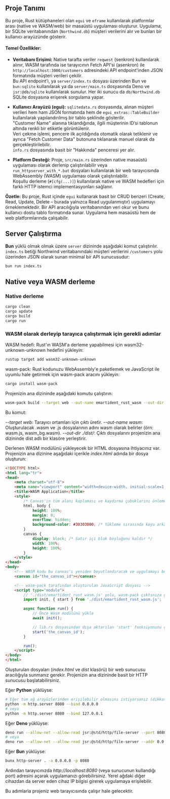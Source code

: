 ## Proje Tanımı
Bu proje, Rust kütüphaneleri olan `egui` ve `eframe` kullanılarak platformlar arası (native ve WASM/web) bir masaüstü uygulaması oluşturur. Uygulama, bir SQLite veritabanından (`Northwind.db`) müşteri verilerini alır ve bunları bir kullanıcı arayüzünde gösterir.

#### Temel Özellikler:

- **Veritabanı Erişimi:**
Native tarafta veriler `reqwest` (senkron) kullanılarak alınır, WASM tarafında ise tarayıcının Fetch API'si (asenkron) ile `http://localhost:3000/customers` adresindeki API endpoint'inden JSON formatında müşteri verileri çekilir.  
Bu API endpoint’i, ya `server/index.ts` dosyası üzerinden Bun ve `bun:sqlite` kullanılarak ya da `server/main.ts` dosyasında Deno ve `jsr:@db/sqlite` kullanılarak sunulur. Her iki sunucu da `db/Northwind.db` SQLite dosyasına erişerek sorgulama yapar.

- **Kullanıcı Arayüzü (egui):**
`sqlitedata.rs` dosyasında, alınan müşteri verileri hem ham JSON formatında hem de `egui_extras::TableBuilder` kullanılarak yapılandırılmış bir tablo şeklinde gösterilir.  
"Customer Name" alanına tıklandığında, ilgili müşterinin ID’si tablonun altında renkli bir etiketle görüntülenir.  
Veri çekme işlemi, pencere ilk açıldığında otomatik olarak tetiklenir ve ayrıca "Fetch Customer Data" butonuna tıklanarak manuel olarak da gerçekleştirilebilir.  
`info.rs` dosyasında basit bir "Hakkında" penceresi yer alır.

- **Platform Desteği:**
Proje, `src/main.rs` üzerinden native masaüstü uygulaması olarak derlenip çalıştırılabilir veya `run_httpserver_with_*.bat` dosyaları kullanılarak bir web tarayıcısında WebAssembly (WASM) uygulaması olarak çalıştırılabilir.  
Koşullu derleme (`#[cfg(...)]`) kullanılarak native ve WASM hedefleri için farklı HTTP istemci implementasyonları sağlanır.

**Özetle:** Bu proje, Rust içinde `egui` kullanarak basit bir CRUD benzeri (Create, Read, Update, Delete – burada yalnızca Read uygulanmıştır) uygulamayı örneklemektedir. Bir API aracılığıyla veritabanından veri okur ve bunu kullanıcı dostu tablo formatında sunar. Uygulama hem masaüstü hem de web platformlarında çalışabilir.

## Server Çalıştırma
**Bun** yüklü olmak olmak üzere `server` dizininde aşağıdaki komut çalıştırılır. `index.ts` betiği Northwind veritabanındaki müşteri verilerini `/customers` yolu üzerinden JSON olarak sunan minimal bir API sunucusudur:
```bash
bun run index.ts
```

## Native veya WASM derleme

### Native derleme
```bash
cargo clean
cargo update
cargo build
cargo run
```

### WASM olarak derleyip tarayıca çalıştırmak için gerekli adımlar
WASM hedefi: Rust'ın WASM'a derleme yapabilmesi için wasm32-unknown-unknown hedefini yükleyin:
```bash
rustup target add wasm32-unknown-unknown
```

wasm-pack: Rust kodunuzu WebAssembly'e paketlemek ve JavaScript ile uyumlu hale getirmek için wasm-pack aracını yükleyin:
```bash
cargo install wasm-pack
```
Projenizin ana dizininde aşağıdaki komutu çalıştırın:

```bash
wasm-pack build --target web --out-name emartident_rust_wasm --out-dir ./dist/
```
Bu komut:

*--target web*: Tarayıcı ortamları için çıktı üretir.
*--out-name wasm*: Oluşturulacak .wasm ve .js dosyalarının adını wasm olarak belirler (örn: wasm.js, wasm_bg.wasm).
*--out-dir ./dist/*: Çıktı dosyalarını projenizin ana dizininde dist adlı bir klasöre yerleştirir.

Derlenen WASM modülünü yükleyecek bir HTML dosyasına ihtiyacınız var. Projenizin ana dizinine aşağıdaki içerikle *index.html* adında bir dosya oluşturun:

```html
<!DOCTYPE html>
<html lang="tr">
<head>
    <meta charset="utf-8">
    <meta name="viewport" content="width=device-width, initial-scale=1.0">
    <title>WASM Application</title>
    <style>
        /* Canvas'ın tüm alanı kaplaması ve kaydırma çubuklarını önlemesi için temel stiller */
        html, body {
            height: 100%;
            margin: 0;
            overflow: hidden;
            background-color: #30303000; /* Yükleme sırasında koyu arka plan */
        }
        canvas {
            display: block; /* Satır içi blok boşluğunu kaldır */
            width: 100%;
            height: 100%;
        }
    </style>
</head>
<body>
    <!-- WASM kodu bu canvas'ı yeniden boyutlandıracak ve uygulamayı burada gösterecek -->
    <canvas id="the_canvas_id"></canvas>

    <!-- wasm-pack tarafından oluşturulan JavaScript dosyası -->
    <script type="module">
        // './dist/emartident_rust_wasm.js' yolu, wasm-pack çıktınıza göre ayarlanmalıdır.
        import init, { start } from './dist/emartident_rust_wasm.js';

        async function run() {
            // Önce Wasm modülünü yükle
            await init();

            // lib.rs dosyasından dışa aktarılan 'start' fonksiyonunu çağır.
            start('the_canvas_id');
        }

        run();
    </script>
</body>
</html>
```

Oluşturulan dosyaları (*index.html* ve *dist* klasörü) bir web sunucusu aracılığıyla sunmanız gerekir. Projenizin ana dizininde basit bir HTTP sunucusu başlatabilirsiniz.

Eğer **Python** yüklüyse:
```bash
# Eğer tüm ağ arayüzlerinden erişilebilir olmasını istiyorsanız (dikkatli olun, bu güvenlik riski oluşturabilir)
python -m http.server 8080 --bind 0.0.0.0
# veya
python -m http.server 8080 --bind 127.0.0.1
```

Eğer **Deno** yüklüyse:
```bash
deno run --allow-net --allow-read jsr:@std/http/file-server --port 8080
# veya
deno run --allow-net --allow-read jsr:@std/http/file-server --addr 0.0.0.0:8080
```

Eğer **Bun** yüklüyse:

```bash
bunx http-server . -a 0.0.0.0 -p 8080
```

Ardından tarayıcınızda *http://localhost:8080* (veya sunucunun kullandığı port) adresini açarak uygulamanızı görebilirsiniz. Yerel ağdaki diğer cihazdan da server eden cihaz IP bilgisi girerek uygulamaya erişilebilir.

Bu adımlarla projeniz web tarayıcısında çalışır hale gelecektir.